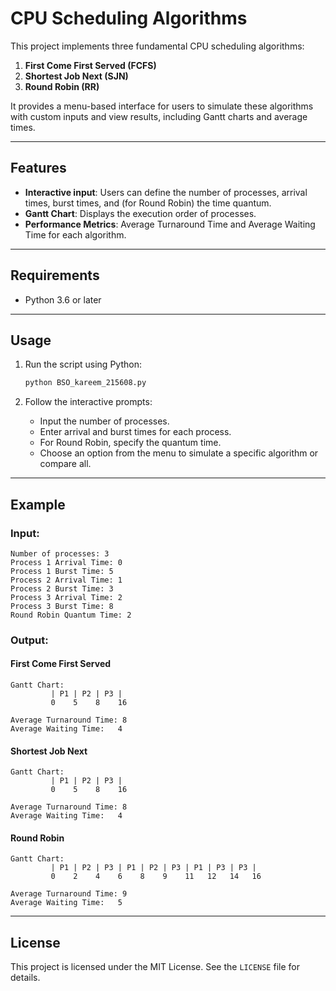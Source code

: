 # CPU Scheduling Algorithms

This project implements three fundamental CPU scheduling algorithms:

1. **First Come First Served (FCFS)**
2. **Shortest Job Next (SJN)**
3. **Round Robin (RR)**

It provides a menu-based interface for users to simulate these algorithms with custom inputs and view results, including Gantt charts and average times.

---

## Features

- **Interactive input**: Users can define the number of processes, arrival times, burst times, and (for Round Robin) the time quantum.
- **Gantt Chart**: Displays the execution order of processes.
- **Performance Metrics**: Average Turnaround Time and Average Waiting Time for each algorithm.

---

## Requirements

- Python 3.6 or later

---

## Usage

1. Run the script using Python:

   ```bash
   python BSO_kareem_215608.py
   ```

2. Follow the interactive prompts:
   - Input the number of processes.
   - Enter arrival and burst times for each process.
   - For Round Robin, specify the quantum time.
   - Choose an option from the menu to simulate a specific algorithm or compare all.

---

## Example

### Input:
```
Number of processes: 3
Process 1 Arrival Time: 0
Process 1 Burst Time: 5
Process 2 Arrival Time: 1
Process 2 Burst Time: 3
Process 3 Arrival Time: 2
Process 3 Burst Time: 8
Round Robin Quantum Time: 2
```

### Output:
#### First Come First Served
```
Gantt Chart:
         | P1 | P2 | P3 |
         0    5    8    16

Average Turnaround Time: 8
Average Waiting Time:   4
```

#### Shortest Job Next
```
Gantt Chart:
         | P1 | P2 | P3 |
         0    5    8    16

Average Turnaround Time: 8
Average Waiting Time:   4
```

#### Round Robin
```
Gantt Chart:
         | P1 | P2 | P3 | P1 | P2 | P3 | P1 | P3 | P3 |
         0    2    4    6    8    9    11   12   14   16

Average Turnaround Time: 9
Average Waiting Time:   5
```

---


## License

This project is licensed under the MIT License. See the `LICENSE` file for details.
